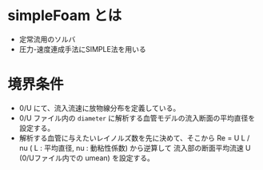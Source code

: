 # simpleFoam とは
+ 定常流用のソルバ
+ 圧力-速度連成手法にSIMPLE法を用いる

# 境界条件
+ 0/U にて、流入流速に放物線分布を定義している。
+ 0/U ファイル内の `diameter` に解析する血管モデルの流入断面の平均直径を設定する。
+ 解析する血管に与えたいレイノルズ数を先に決めて、そこから Re = U L / nu ( L : 平均直径, nu : 動粘性係数) から逆算して 流入部の断面平均流速 U (0/Uファイル内での umean) を設定する。
